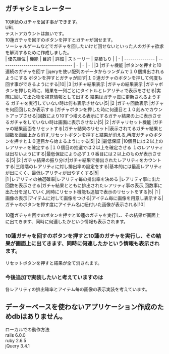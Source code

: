 ##  ガチャシミュレーター  
10連続のガチャを回す事ができます。  
URL  
テストアカウントは無いです。  
10蓮ガチャを回すのボタンを押すとガチャが回せます。  
ソーシャルゲームなどでガチャを回したいけど回せないといった人のガチャ欲求を解消するために作成しました。  
| 優先順位             | 機能                                 | 目的 | 詳細 | ストーリー | 見積もり |
| - | --------------- | ----------------------------------- | - | - | - |
|3  |ガチャ機能         |ボタンを押すと10連続のガチャを回す        |jqeryを使い配列のデータからランダムで１０個排出されるようにする  ボタンを押すとガチャが回す|１０連ガチャのボタンを押して何度も回す事ができるようにする|10|
|3  |ガチャ結果表示     |ガチャの結果表示                        |ガチャボタンを押した時に、結果を一列ごとにタイトルとレアリティで表示をさせる|実際に回して出た物を視覚情報として出する  結果はガチャ毎に更新されるようする  ガチャを実行していない時は何も表示させない|5|
|2  |ガチャ回数表示     |ガチャを何回回したか表示する              |ガチャボタンを押した時に何連目と１０刻みでカウントアップさせる|回数により10ずつ増える表示にするガチャ結果の上に表示させるガチャをしていない時は画面に表示させない|5|
|2  |ガチャリセット機能  |ガチャの結果画面をリセットする|ガチャ結果のリセット|表示されてるガチャ結果と回数を画面上から消す,リセットボタンを押すと結果が消える,再度ガチャのボタンを押すと１０連目から始まるようにする|5|
|2  |最低保証          |10個目には２以上のレアリティを確定する     |１０個目の抽選では２以上を確定させる  １のレアリティは出ないようにする|最低保証により必ず１０番目には２以上のものが表示させる|5|
|2  |ガチャ結果の振り分け|ガチャ結果で排出されたレアリティをカウントする|三段階のレアリティに対し排出率の設定をする|基本的には最高レアリティが出にくく、最低レアリティが出やすくする|5|  
|1  |レアリティの抽選確率|レアリティ毎の排出率を決める              |レアリティ事に出た回数を表示させる|ガチャ結果とともに排出されたレアリティ事の表示,回数事に出た分を足していく,同時にリセット機能も追加で表示のリセットをする|5|
|1  |画像の表示|アイテムに対して画像をつける|アイテム毎に画像を用意し表示する|ガチャのボタンを押す度にアイテム名に紐付いた画像が表示される|10|  

10蓮ガチャを回すのボタンを押すと10蓮のガチャを実行し、その結果が画面上に出てきます、同時に何連したかという情報も表示されます。  

### 10蓮ガチャを回すのボタンを押すと10蓮のガチャを実行し、その結果が画面上に出てきます、同時に何連したかという情報も表示されます。  
リセットボタンを押すと結果が全て消されます。  
### 今後追加で実装したいと考えていますのは  
各レアリティの排出確率とアイテム毎の画像の表示実装を考えています。  
## データーベースを使わないアプリケーション作成のためdbはありません。  
ローカルでの動作方法  
rails 6.0.0  
ruby 2.6.5  
jQuery 3.4.1